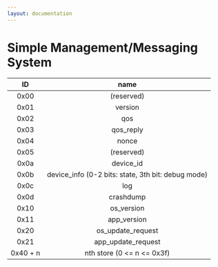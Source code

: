 ```yaml
---
layout: documentation
---
```


Simple Management/Messaging System
===================================

**ID** | **name**
:-----:|:-----:
 0x00  | (reserved)
 0x01  | version
 0x02  | qos
 0x03  | qos_reply
 0x04  | nonce
 0x05  | (reserved)
 0x0a  | device_id
 0x0b  | device_info (0-2 bits: state, 3th bit: debug mode)
 0x0c  | log
 0x0d  | crashdump
 0x10  | os_version
 0x11  | app_version
 0x20  | os_update_request
 0x21  | app_update_request
 0x40 + n | nth store (0 <= n <= 0x3f)

